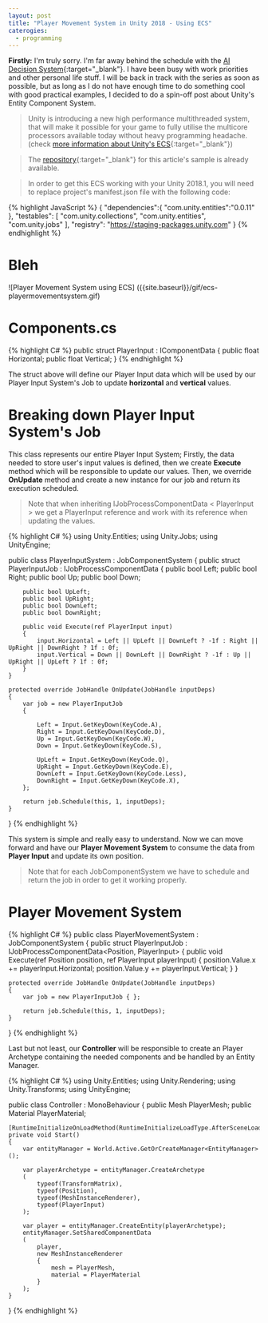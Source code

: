 ```yaml
---
layout: post
title: "Player Movement System in Unity 2018 - Using ECS"
caterogies:
  - programming
---
```


**Firstly:** I'm truly sorry. I'm far away behind the schedule with the [AI Decision System](http://www.vhasselmann.me/programming/2018/03/06/ai-programming-series.html){:target="_blank"}. I have been busy with work priorities and other personal life stuff. I will be back in track with the series as soon as possible, but as long as I do not have enough time to do something cool with good practical examples, I decided to do a spin-off post about Unity's Entity Component System.

> Unity is introducing a new high performance multithreaded system, that will make it possible for your game to fully utilise the multicore processors available today without heavy programming headache. (check [more information about Unity's ECS](https://unity3d.com/unity/features/job-system-ECS){:target="_blank"})

> The [repository](https://github.com/vichasselmann/jobsystem-playermovement){:target="_blank"} for this article's sample is already available.

> In order to get this ECS working with your Unity 2018.1, you will need to replace project's manifest.json file with the following code:

{% highlight JavaScript %}
{
        "dependencies":{
                "com.unity.entities":"0.0.11"
        },
        "testables": [
        "com.unity.collections",
        "com.unity.entities",
        "com.unity.jobs"
        ],
        "registry": "https://staging-packages.unity.com"
}
{% endhighlight %}

# Bleh
![Player Movement System using ECS] ({{site.baseurl}}/gif/ecs-playermovementsystem.gif)

# Components.cs

{% highlight C# %}
public struct PlayerInput : IComponentData
{
    public float Horizontal;
    public float Vertical;
}
{% endhighlight %}

The struct above will define our Player Input data which will be used by our Player Input System's Job to update **horizontal** and **vertical** values.

# Breaking down Player Input System's Job

This class represents our entire Player Input System; Firstly, the data needed to store user's input values is defined, then we create **Execute** method which will be responsible to update our values. Then, we override **OnUpdate** method and create a new instance for our job and return its execution scheduled.

> Note that when inheriting IJobProcessComponentData < PlayerInput > we get a PlayerInput reference and work with its reference when updating the values.

{% highlight C# %}
using Unity.Entities;
using Unity.Jobs;
using UnityEngine;

public class PlayerInputSystem : JobComponentSystem
{
    public struct PlayerInputJob : IJobProcessComponentData<PlayerInput>
    {
        public bool Left;
        public bool Right;
        public bool Up;
        public bool Down;

        public bool UpLeft;
        public bool UpRight;
        public bool DownLeft;
        public bool DownRight;

        public void Execute(ref PlayerInput input)
        {
            input.Horizontal = Left || UpLeft || DownLeft ? -1f : Right || UpRight || DownRight ? 1f : 0f;
            input.Vertical = Down || DownLeft || DownRight ? -1f : Up || UpRight || UpLeft ? 1f : 0f;
        }
    }

    protected override JobHandle OnUpdate(JobHandle inputDeps)
    {
        var job = new PlayerInputJob
        {

            Left = Input.GetKeyDown(KeyCode.A),
            Right = Input.GetKeyDown(KeyCode.D),
            Up = Input.GetKeyDown(KeyCode.W),
            Down = Input.GetKeyDown(KeyCode.S),

            UpLeft = Input.GetKeyDown(KeyCode.Q),
            UpRight = Input.GetKeyDown(KeyCode.E),
            DownLeft = Input.GetKeyDown(KeyCode.Less),
            DownRight = Input.GetKeyDown(KeyCode.X),
        };

        return job.Schedule(this, 1, inputDeps);
    }
}
{% endhighlight %}

This system is simple and really easy to understand. Now we can move forward and have our **Player Movement System** to consume the data from **Player Input** and update its own position.

> Note that for each JobComponentSystem we have to schedule and return the job in order to get it working properly.

# Player Movement System

{% highlight C# %}
public class PlayerMovementSystem : JobComponentSystem
{
    public struct PlayerInputJob : IJobProcessComponentData<Position, PlayerInput>
    {
        public void Execute(ref Position position, ref PlayerInput playerInput)
        {
            position.Value.x += playerInput.Horizontal;
            position.Value.y += playerInput.Vertical;
        }
    }

    protected override JobHandle OnUpdate(JobHandle inputDeps)
    {
        var job = new PlayerInputJob { };

        return job.Schedule(this, 1, inputDeps);
    }
}
{% endhighlight %}

Last but not least, our **Controller** will be responsible to create an Player Archetype containing the needed components and be handled by an Entity Manager.

{% highlight C# %}
using Unity.Entities;
using Unity.Rendering;
using Unity.Transforms;
using UnityEngine;

public class Controller : MonoBehaviour
{
    public Mesh PlayerMesh;
    public Material PlayerMaterial;

    [RuntimeInitializeOnLoadMethod(RuntimeInitializeLoadType.AfterSceneLoad)]
    private void Start()
    {
        var entityManager = World.Active.GetOrCreateManager<EntityManager>();

        var playerArchetype = entityManager.CreateArchetype
        (
            typeof(TransformMatrix),
            typeof(Position),
            typeof(MeshInstanceRenderer),
            typeof(PlayerInput)
        );

        var player = entityManager.CreateEntity(playerArchetype);
        entityManager.SetSharedComponentData
        (
            player,
            new MeshInstanceRenderer
            {
                mesh = PlayerMesh,
                material = PlayerMaterial
            }
        );
    }
}
{% endhighlight %}
